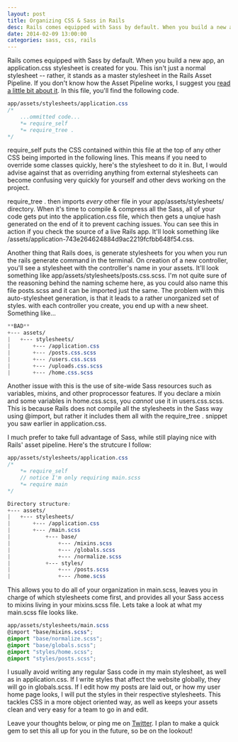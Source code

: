 ```yaml
---
layout: post
title: Organizing CSS & Sass in Rails
desc: Rails comes equipped with Sass by default. When you build a new app, an application.css stylesheet is created for you. This isn't just a normal stylesheet -- rather, it stands as a master stylesheet in the Rails Asset Pipeline.
date: 2014-02-09 13:00:00
categories: sass, css, rails
---
```


<p>Rails comes equipped with Sass by default. When you build a new app, an <span class="inline-code">application.css</span> stylesheet is created for you. This isn't just a normal stylesheet -- rather, it stands as a master stylesheet in the Rails Asset Pipeline. If you don't know how the Asset Pipeline works, I suggest you <a href="http://guides.rubyonrails.org/asset_pipeline.html">read a little bit about it</a>. In this file, you'll find the following code.</p>

~~~ scss
app/assets/stylesheets/application.css
/*
    ...ommitted code...
    *= require_self
    *= require_tree .
*/
~~~

<p><span class="inline-code">require_self</span> puts the CSS contained within this file at the top of any other CSS being imported in the following lines. This means if you need to override some classes quickly, here's the stylesheet to do it in. But, I would advise against that as overriding anything from external stylesheets can become confusing very quickly for yourself and other devs working on the project.</p>

<p><span class="inline-code">require_tree .</span> then imports <em>every</em> other file in your <span class="inline-code">app/assets/stylesheets/</span> directory. When it's time to compile &amp; compress all the Sass, all of your code gets put into the <span class="inline-code">application.css</span> file, which then gets a unqiue hash generated on the end of it to prevent caching issues. You can see this in action if you check the source of a live Rails app. It'll look something like <span class="inline-code">/assets/application-743e264624884d9ac2219fcfbb648f54.css</span>.</p>

<p>Another thing that Rails does, is generate stylesheets for you when you run the <span class="inline-code">rails generate</span> command in the terminal. On creation of a new controller, you'll see a stylesheet with the controller's name in your assets. It'll look something like <span class="inline-code">app/assets/stylesheets/posts.css.scss</span>. I'm not quite sure of the reasoning behind the naming scheme here, as you could also name this file <span class="inline-code">posts.scss</span> and it can be imported just the same. The problem with this auto-stylesheet generation, is that it leads to a rather unorganized set of styles. with each controller you create, you end up with a new sheet. Something like...</p>

~~~ scss
**BAD**
+--- assets/
|   +--- stylesheets/
|       +--- /application.css
|       +--- /posts.css.scss
|       +--- /users.css.scss
|       +--- /uploads.css.scss
|       +--- /home.css.scss
~~~

<p>Another issue with this is the use of site-wide Sass resources such as variables, mixins, and other proprocessor features. If you declare a mixin and some variables in <span class="inline-code">home.css.scss</span>, you <em>cannot</em> use it in <span class="inline-code">users.css.scss</span>. This is because Rails does not compile all the stylesheets in the Sass way using <span class="inline-code">@import</span>, but rather it includes them all with the <span class="inline-code">require_tree .</span> snippet you saw earlier in <span class="inline-code">application.css</span>.</p>

<p>I much prefer to take full advantage of Sass, while still playing nice with Rails' asset pipeline. Here's the strutcure I follow:</p>

~~~ scss
app/assets/stylesheets/application.css
/*
    *= require_self
    // notice I'm only requiring main.scss
    *= require main
*/

Directory structure:
+--- assets/
|   +--- stylesheets/
|       +--- /application.css
|       +--- /main.scss
|           +--- base/
|               +--- /mixins.scss
|               +--- /globals.scss
|               +--- /normalize.scss
|           +--- styles/
|               +--- /posts.scss
|               +--- /home.scss
~~~

<p>This allows you to do all of your organization in <span class="inline-code">main.scss</span>, leaves you in charge of which stylesheets come first, and provides all your Sass access to mixins living in your <span class="inline-code">mixins.scss</span> file. Lets take a look at what my <span class="inline-code">main.scss</span> file looks like.</p>

~~~ scss
app/assets/stylesheets/main.scss
@import "base/mixins.scss";
@import "base/normalize.scss";
@import "base/globals.scss";
@import "styles/home.scss";
@import "styles/posts.scss";
~~~

<p>I usually avoid writing any regular Sass code in my main stylesheet, as well as in <span class="inline-code">application.css</span>. If I write styles that affect the website globally, they will go in <span class="inline-code">globals.scss</span>. If I edit how my posts are laid out, or how my user home page looks, I will put the styles in their respective stylesheets. This tackles CSS in a more object oriented way, as well as keeps your assets clean and very easy for a team to go in and edit.</p>

<p>Leave your thoughts below, or ping me on <a href="http://www.twitter.com/atmattb">Twitter</a>. I plan to make a quick gem to set this all up for you in the future, so be on the lookout!</p>
